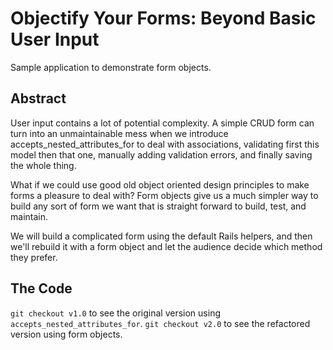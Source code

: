 # Objectify Your Forms: Beyond Basic User Input

Sample application to demonstrate form objects.

## Abstract

User input contains a lot of potential complexity. A simple CRUD form can turn into an unmaintainable mess when we introduce accepts_nested_attributes_for to deal with associations, validating first this model then that one, manually adding validation errors, and finally saving the whole thing.

What if we could use good old object oriented design principles to make forms a pleasure to deal with? Form objects give us a much simpler way to build any sort of form we want that is straight forward to build, test, and maintain.

We will build a complicated form using the default Rails helpers, and then we'll rebuild it with a form object and let the audience decide which method they prefer.

## The Code

`git checkout v1.0` to see the original version using `accepts_nested_attributes_for`.
`git checkout v2.0` to see the refactored version using form objects.
